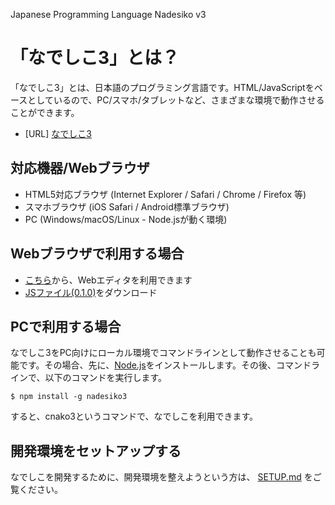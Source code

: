 Japanese Programming Language Nadesiko v3

# 「なでしこ3」とは？

「なでしこ3」とは、日本語のプログラミング言語です。HTML/JavaScriptをベースとしているので、PC/スマホ/タブレットなど、さまざまな環境で動作させることができます。

- [URL] [なでしこ3](https://nadesi.com/doc3/)

## 対応機器/Webブラウザ

- HTML5対応ブラウザ (Internet Explorer / Safari / Chrome / Firefox 等)
- スマホブラウザ (iOS Safari / Android標準ブラウザ)
- PC (Windows/macOS/Linux - Node.jsが動く環境)

## Webブラウザで利用する場合

- [こちら](https://nadesi.com/doc3/go.php?10)から、Webエディタを利用できます
- [JSファイル(0.1.0)](https://nadesi.com/v3/0.1.0/release/wnako3.js)をダウンロード

## PCで利用する場合

なでしこ3をPC向けにローカル環境でコマンドラインとして動作させることも可能です。その場合、先に、[Node.js](https://nodejs.org/ja/)をインストールします。その後、コマンドラインで、以下のコマンドを実行します。

```
$ npm install -g nadesiko3
```

すると、cnako3というコマンドで、なでしこを利用できます。

## 開発環境をセットアップする

なでしこを開発するために、開発環境を整えようという方は、 [SETUP.md](SETUP.md) をご覧ください。
